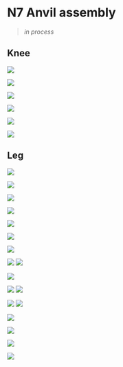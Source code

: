 # N7 Anvil assembly

> *in process*

## Knee

![](doc/img/assembly/n7/n0-1.png)

![](doc/img/assembly/n7/n0-2.png)

![](doc/img/assembly/n7/n0-3.png)

![](doc/img/assembly/n7/n0-4.png)

![](doc/img/assembly/n7/n0-5.png)

![](doc/img/assembly/n7/n0-6.png)

## Leg

![](doc/img/assembly/n7/n1.png)

![](doc/img/assembly/n7/n2.png)

![](doc/img/assembly/n7/n3.png)

![](doc/img/assembly/n7/n4.png)

![](doc/img/assembly/n7/n5.png)

![](doc/img/assembly/n7/n6.png)

![](doc/img/assembly/n7/n7.png)

![](doc/img/assembly/n7/n8.png)
![](doc/img/assembly/n7/n8-1.png)

![](doc/img/assembly/n7/n9.png)

![](doc/img/assembly/n7/n10.png)
![](doc/img/assembly/n7/n10-1.png)

![](doc/img/assembly/n7/n11.png)
![](doc/img/assembly/n7/n11-1.png)

![](doc/img/assembly/n7/n12.png)

![](doc/img/assembly/n7/n13.png)

![](doc/img/assembly/n7/n14.png)

![](doc/img/assembly/n7/n15.png)
